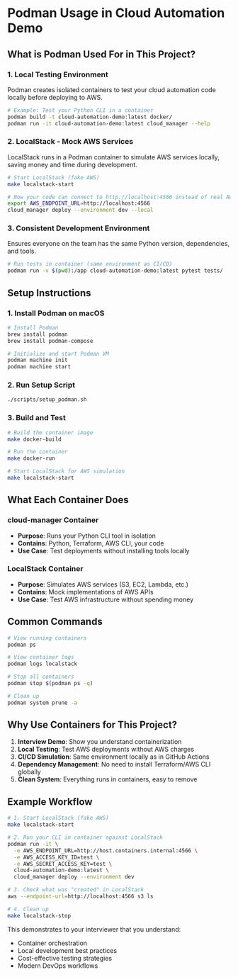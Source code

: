 # Podman Usage in Cloud Automation Demo

## What is Podman Used For in This Project?

### 1. **Local Testing Environment**
Podman creates isolated containers to test your cloud automation code locally before deploying to AWS.

```bash
# Example: Test your Python CLI in a container
podman build -t cloud-automation-demo:latest docker/
podman run -it cloud-automation-demo:latest cloud_manager --help
```

### 2. **LocalStack - Mock AWS Services**
LocalStack runs in a Podman container to simulate AWS services locally, saving money and time during development.

```bash
# Start LocalStack (fake AWS)
make localstack-start

# Now your code can connect to http://localhost:4566 instead of real AWS
export AWS_ENDPOINT_URL=http://localhost:4566
cloud_manager deploy --environment dev --local
```

### 3. **Consistent Development Environment**
Ensures everyone on the team has the same Python version, dependencies, and tools.

```bash
# Run tests in container (same environment as CI/CD)
podman run -v $(pwd):/app cloud-automation-demo:latest pytest tests/
```

## Setup Instructions

### 1. Install Podman on macOS
```bash
# Install Podman
brew install podman
brew install podman-compose

# Initialize and start Podman VM
podman machine init
podman machine start
```

### 2. Run Setup Script
```bash
./scripts/setup_podman.sh
```

### 3. Build and Test
```bash
# Build the container image
make docker-build

# Run the container
make docker-run

# Start LocalStack for AWS simulation
make localstack-start
```

## What Each Container Does

### cloud-manager Container
- **Purpose**: Runs your Python CLI tool in isolation
- **Contains**: Python, Terraform, AWS CLI, your code
- **Use Case**: Test deployments without installing tools locally

### LocalStack Container  
- **Purpose**: Simulates AWS services (S3, EC2, Lambda, etc.)
- **Contains**: Mock implementations of AWS APIs
- **Use Case**: Test AWS infrastructure without spending money

## Common Commands

```bash
# View running containers
podman ps

# View container logs
podman logs localstack

# Stop all containers
podman stop $(podman ps -q)

# Clean up
podman system prune -a
```

## Why Use Containers for This Project?

1. **Interview Demo**: Show you understand containerization
2. **Local Testing**: Test AWS deployments without AWS charges
3. **CI/CD Simulation**: Same environment locally as in GitHub Actions
4. **Dependency Management**: No need to install Terraform/AWS CLI globally
5. **Clean System**: Everything runs in containers, easy to remove

## Example Workflow

```bash
# 1. Start LocalStack (fake AWS)
make localstack-start

# 2. Run your CLI in container against LocalStack
podman run -it \
  -e AWS_ENDPOINT_URL=http://host.containers.internal:4566 \
  -e AWS_ACCESS_KEY_ID=test \
  -e AWS_SECRET_ACCESS_KEY=test \
  cloud-automation-demo:latest \
  cloud_manager deploy --environment dev

# 3. Check what was "created" in LocalStack
aws --endpoint-url=http://localhost:4566 s3 ls

# 4. Clean up
make localstack-stop
```

This demonstrates to your interviewer that you understand:
- Container orchestration
- Local development best practices  
- Cost-effective testing strategies
- Modern DevOps workflows